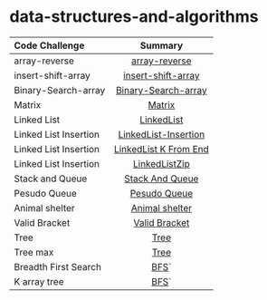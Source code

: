 # data-structures-and-algorithms

| Code Challenge                        | Summary
| :---                      |   :----:
|array-reverse              | [array-reverse](./array-reverse/array-reverse.md)
|insert-shift-array           | [insert-shift-array](./insertShiftArray/InserShiftArray.md)
|Binary-Search-array           | [Binary-Search-array](./array-binary-search/binarySearch.md)
|Matrix           | [Matrix](./matrix/matrix.md)
|Linked List           | [LinkedList](./linkedList/LinkedList.md)
|Linked List Insertion           | [LinkedList-Insertion](./linkedList/Linked-Insertion.md)
|Linked List Insertion           | [LinkedList K From End](./linkedList/kFromEnd.md)
|Linked List Insertion           | [LinkedListZip](./linkedList/ZipList.md)
|Stack and Queue           | [Stack And Queue](./Stack-Queue/StackAndQueue.md)
|Pesudo Queue         | [Pesudo Queue](./Stack-Queue/PseduQueue.md)
|Animal shelter         | [Animal shelter](./Stack-Queue/AnimalShelter.md)
|Valid Bracket         | [Valid Bracket](./Stack-Queue/ValidBracket.md)
|Tree         | [Tree](./Tree/BinaryTree.md)
|Tree max        | [Tree](./Tree/Tree-max.md)
|Breadth First Search        | [BFS](./Tree/BFS.md)`
|K array tree        | [BFS](./Tree/k-ary-tree.md)`

